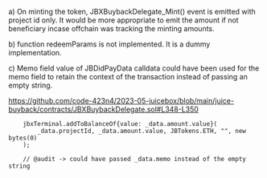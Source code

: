 a) On minting the token, JBXBuybackDelegate_Mint() event is emitted with project id only. It would be more appropriate to emit the amount if not beneficiary incase offchain was tracking the minting amounts.


b) function redeemParams is not implemented. It is a dummy implementation.

c) Memo field value of JBDidPayData calldata could have been used for the memo field to retain the context of the transaction instead of passing an empty string.

https://github.com/code-423n4/2023-05-juicebox/blob/main/juice-buyback/contracts/JBXBuybackDelegate.sol#L348-L350

        jbxTerminal.addToBalanceOf{value: _data.amount.value}(
            _data.projectId, _data.amount.value, JBTokens.ETH, "", new bytes(0)
        );

        // @audit -> could have passed _data.memo instead of the empty string